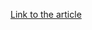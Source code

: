 [Link to the article](https://www.akamai.com/blog/security/mirai-botnet-abusing-log4j-vulnerability)
